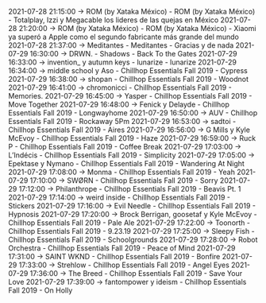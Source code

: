 2021-07-28 21:15:00 -> ROM (by Xataka México) - ROM (by Xataka México) - Totalplay, Izzi y Megacable los lideres de las quejas en México
2021-07-28 21:20:00 -> ROM (by Xataka México) - ROM (by Xataka México) - Xiaomi ya superó a Apple como el segundo fabricante más grande del mundo
2021-07-28 21:37:00 -> Meditantes - Meditantes - Gracias y de nada
2021-07-29 16:30:00 -> DRWN. - Shadows - Back To the Gates
2021-07-29 16:33:00 -> invention_ y autumn keys - lunarize - lunarize
2021-07-29 16:34:00 -> middle school y Aso - Chillhop Essentials Fall 2019 - Cypress
2021-07-29 16:38:00 -> shopan - Chillhop Essentials Fall 2019 - Woodnot
2021-07-29 16:41:00 -> chromonicci - Chillhop Essentials Fall 2019 - Memories.
2021-07-29 16:45:00 -> Yasper - Chillhop Essentials Fall 2019 - Move Together
2021-07-29 16:48:00 -> Fenick y Delayde - Chillhop Essentials Fall 2019 - Longwayhome
2021-07-29 16:50:00 -> AUV - Chillhop Essentials Fall 2019 - Rockaway 5Pm
2021-07-29 16:53:00 -> sadtoi - Chillhop Essentials Fall 2019 - Aires
2021-07-29 16:56:00 -> G Mills y Kyle McEvoy - Chillhop Essentials Fall 2019 - Haze
2021-07-29 16:59:00 -> Ruck P - Chillhop Essentials Fall 2019 - Coffee Break
2021-07-29 17:03:00 -> L’Indécis - Chillhop Essentials Fall 2019 - Simplicity
2021-07-29 17:05:00 -> Epektase y Nymano - Chillhop Essentials Fall 2019 - Wandering At Night
2021-07-29 17:08:00 -> Monma - Chillhop Essentials Fall 2019 - Yeah
2021-07-29 17:10:00 -> SWØRN - Chillhop Essentials Fall 2019 - Sorry
2021-07-29 17:12:00 -> Philanthrope - Chillhop Essentials Fall 2019 - Beavis Pt. 1
2021-07-29 17:14:00 -> weird inside - Chillhop Essentials Fall 2019 - Stickers
2021-07-29 17:16:00 -> Evil Needle - Chillhop Essentials Fall 2019 - Hypnosis
2021-07-29 17:20:00 -> Brock Berrigan, goosetaf y Kyle McEvoy - Chillhop Essentials Fall 2019 - Pale Ale
2021-07-29 17:22:00 -> Toonorth - Chillhop Essentials Fall 2019 - 9.23.19
2021-07-29 17:25:00 -> Sleepy Fish - Chillhop Essentials Fall 2019 - Schoolgrounds
2021-07-29 17:28:00 -> Robot Orchestra - Chillhop Essentials Fall 2019 - Peace of Mind
2021-07-29 17:31:00 -> SAINT WKND - Chillhop Essentials Fall 2019 - Bonfire
2021-07-29 17:33:00 -> Strehlow - Chillhop Essentials Fall 2019 - Angel Eyes
2021-07-29 17:36:00 -> The Breed - Chillhop Essentials Fall 2019 - Save Your Love
2021-07-29 17:39:00 -> fantompower y ideism - Chillhop Essentials Fall 2019 - On Holly
